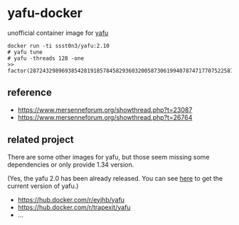 # yafu-docker

unofficial container image for [yafu](https://github.com/bbuhrow/yafu)

```
docker run -ti ssst0n3/yafu:2.10
# yafu tune
# yafu -threads 128 -one
>> factor(2872432989693854281918578458293603200587306199407874717707522587993136874097838265650829958344702997782980206004276973399784460125581362617464018665640001)
```

## reference

* https://www.mersenneforum.org/showthread.php?t=23087
* https://www.mersenneforum.org/showthread.php?t=26764

## related project

There are some other images for yafu, but those seem missing some dependencies or only provide 1.34 version.

(Yes, the yafu 2.0 has been already released. You can see [here](https://github.com/bbuhrow/yafu/blob/master/include/yafu.h#L25) to get the current version of yafu.)

* https://hub.docker.com/r/eyjhb/yafu
* https://hub.docker.com/r/trapexit/yafu
* ...